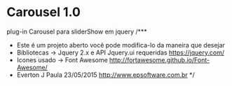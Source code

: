# Carousel 1.0
plug-in Carousel para sliderShow em jquery
/*** 
 * Este é um projeto aberto você pode modifica-lo da maneira que desejar
 * Bibliotecas -> Jquery 2.x e API Jquery.ui requeridas https://jquery.com/
 * Icones usado -> Font Awesome http://fortawesome.github.io/Font-Awesome/ 
 * Everton J Paula 23/05/2015 http://www.epsoftware.com.br
 */
